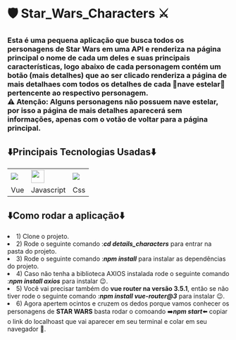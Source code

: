 <h1><b>🛡️ Star_Wars_Characters ⚔️</b></h1>

<h3>Esta é uma pequena aplicação que busca todos os personagens de <b>Star Wars</b> em uma API e renderiza na página principal o nome de cada um deles e suas principais características, logo abaixo de cada personagem contém um botão (mais detalhes) que ao ser clicado renderiza a página de mais detalhaes com todos os detalhes de cada  🚀nave estelar🚀 pertencente ao respectivo personagem. <br/>
<b>⚠️ Atenção:</b> Alguns personagens não possuem nave estelar, por isso a página de mais detalhes aparecerá sem informações, apenas com o votão de voltar para a página principal.
</h3>

<h2>⬇️Principais Tecnologias Usadas⬇️</h2>
<table>
  <tr>
    <td>
            <img src="https://cdn.jsdelivr.net/gh/devicons/devicon/icons/vuejs/vuejs-original.svg" />
          </td>
     <td>
            <img height="30" width="30" src="https://cdn.jsdelivr.net/gh/devicons/devicon/icons/javascript/javascript-original.svg" />
          </td>
     <td>
            <img src="https://cdn.jsdelivr.net/gh/devicons/devicon/icons/css3/css3-original.svg" />
          </td>
  </tr>
  <tr>
    <td>Vue</td>
    <td>Javascript</td>
    <td>Css</td>
  </tr>
</table>

<h2>⬇️Como rodar a aplicação⬇️</h2>
<li>1) Clone o projeto.</li>
<li>2) Rode o seguinte comando :<b><i>cd details_characters</i></b> para entrar na pasta do projeto.</li>
<li>3) Rode o seguinte comando :<b><i>npm install</i></b> para instalar as dependências do projeto.</li>

<li>4) Caso não tenha a biblioteca AXIOS instalada rode o seguinte comando :<b><i>npm install axios</i></b> para instalar 😉.</li>

<li>5) Você vai precisar também do <b>vue router na versão 3.5.1</b>, então se não tiver rode o seguinte comando :<b><i>npm install vue-router@3</i></b> para instalar 😉.</li>

<li>6) Agora apertem ocintos e cruzem os dedos porque vamos conhecer os personagens de <b>STAR WARS</b> basta rodar o comoando ➡️<b><i>npm start</i></b>⬅️ copiar o link do localhoast que vai aparecer em seu terminal e colar em seu navegador 🤞.</li>






